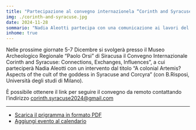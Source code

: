 ```yaml
---
title: "Partecipazione al convegno internazionela “Corinth and Syracuse: Connections, Exchanges, Influences”"
img: ./corinth-and-syracuse.jpg
date: 2024-11-28
sommario: "Nadia Aleotti partecipa con una comunicazione ai lavori del convegno internazionale “Corinth and Syracuse: Connections, Exchanges, Influences” il 5-7 dicembre 2024"
inhome: true
---
```


Nelle prossime giornate 5-7 Dicembre si svolgerà presso il Museo Archeologico Regionale “Paolo Orsi” di Siracusa il Convegno Internazionale Corinth and Syracuse: Connections, Exchanges, Influences”, a cui parteciperà Nadia Aleotti con un intervento dal titolo “A colonial Artemis? Aspects of the cult of the goddess in Syracuse and Corcyra” (con B.Risposi, Università degli studi di Milano). 

È possibile ottenere il link per seguire il convegno da remoto contattando l’indirizzo  [corinth.syracuse2024@gmail.com](mailto:corinth.syracuse2024@gmail.com)


---

- [Scarica il prigramma in formato PDF](./Corinth-and-Syracuse-programme.pdf)
- [Aggiungi evento al calendario](https://calendar.google.com/calendar/event?action=TEMPLATE&amp;tmeid=MmljYzNzZzRoZzc1c2cwdnBiZXI1bjgxY2oganVsaWFuLmJvZ2RhbmlAdW5pcm9tYTEuaXQ&amp;tmsrc=julian.bogdani%40uniroma1.it)